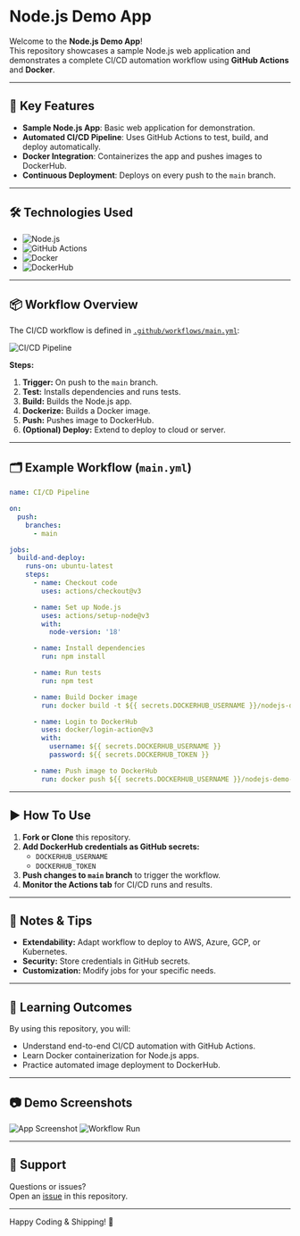 # Node.js Demo App

Welcome to the **Node.js Demo App**!  
This repository showcases a sample Node.js web application and demonstrates a complete CI/CD automation workflow using **GitHub Actions** and **Docker**.

---

## 🚩 Key Features

- **Sample Node.js App**: Basic web application for demonstration.
- **Automated CI/CD Pipeline**: Uses GitHub Actions to test, build, and deploy automatically.
- **Docker Integration**: Containerizes the app and pushes images to DockerHub.
- **Continuous Deployment**: Deploys on every push to the `main` branch.

---

## 🛠️ Technologies Used

- ![Node.js](https://img.shields.io/badge/Node.js-339933?logo=node.js&logoColor=white)
- ![GitHub Actions](https://img.shields.io/badge/GitHub%20Actions-2088FF?logo=github-actions&logoColor=white)
- ![Docker](https://img.shields.io/badge/Docker-2496ED?logo=docker&logoColor=white)
- ![DockerHub](https://img.shields.io/badge/DockerHub-2496ED?logo=docker&logoColor=white)

---

## 📦 Workflow Overview

The CI/CD workflow is defined in [`.github/workflows/main.yml`](.github/workflows/main.yml):

![CI/CD Pipeline](https://user-images.githubusercontent.com/your-image-here/pipeline-diagram.png) <!-- Replace with your actual pipeline diagram image URL -->

**Steps:**
1. **Trigger:** On push to the `main` branch.
2. **Test:** Installs dependencies and runs tests.
3. **Build:** Builds the Node.js app.
4. **Dockerize:** Builds a Docker image.
5. **Push:** Pushes image to DockerHub.
6. **(Optional) Deploy:** Extend to deploy to cloud or server.

---

## 🗂️ Example Workflow (`main.yml`)

```yaml
name: CI/CD Pipeline

on:
  push:
    branches:
      - main

jobs:
  build-and-deploy:
    runs-on: ubuntu-latest
    steps:
      - name: Checkout code
        uses: actions/checkout@v3

      - name: Set up Node.js
        uses: actions/setup-node@v3
        with:
          node-version: '18'

      - name: Install dependencies
        run: npm install

      - name: Run tests
        run: npm test

      - name: Build Docker image
        run: docker build -t ${{ secrets.DOCKERHUB_USERNAME }}/nodejs-demo-app:${{ github.sha }} .

      - name: Login to DockerHub
        uses: docker/login-action@v3
        with:
          username: ${{ secrets.DOCKERHUB_USERNAME }}
          password: ${{ secrets.DOCKERHUB_TOKEN }}

      - name: Push image to DockerHub
        run: docker push ${{ secrets.DOCKERHUB_USERNAME }}/nodejs-demo-app:${{ github.sha }}
```

---

## ▶️ How To Use

1. **Fork or Clone** this repository.
2. **Add DockerHub credentials as GitHub secrets:**
   - `DOCKERHUB_USERNAME`
   - `DOCKERHUB_TOKEN`
3. **Push changes to `main` branch** to trigger the workflow.
4. **Monitor the Actions tab** for CI/CD runs and results.

---

## 📝 Notes & Tips

- **Extendability:** Adapt workflow to deploy to AWS, Azure, GCP, or Kubernetes.
- **Security:** Store credentials in GitHub secrets.
- **Customization:** Modify jobs for your specific needs.

---

## 🎯 Learning Outcomes

By using this repository, you will:
- Understand end-to-end CI/CD automation with GitHub Actions.
- Learn Docker containerization for Node.js apps.
- Practice automated image deployment to DockerHub.

---

## 📷 Demo Screenshots

![App Screenshot](https://user-images.githubusercontent.com/your-image-here/app-screenshot.png) <!-- Replace with your actual app screenshot image URL -->
![Workflow Run](https://user-images.githubusercontent.com/your-image-here/workflow-run.png) <!-- Replace with your actual workflow run screenshot image URL -->

---

## 📧 Support

Questions or issues?  
Open an [issue](https://github.com/PranaVernekar/nodejs-demo-app/issues) in this repository.

---

Happy Coding & Shipping! 🚀
